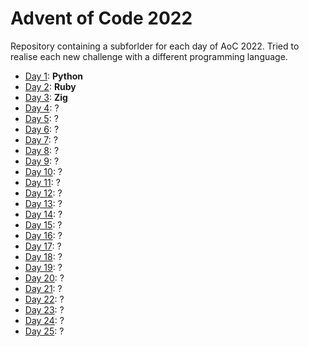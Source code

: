 # Advent of Code 2022

Repository containing a subforlder for each day of AoC 2022. Tried to realise each new challenge with a different programming language.

- [Day 1](./1/):   **Python**
- [Day 2](./2/):   **Ruby**
- [Day 3](./3/):   **Zig**
- [Day 4](./4/):   ?
- [Day 5](./5/):   ?
- [Day 6](./6/):   ?
- [Day 7](./7/):   ?
- [Day 8](./8/):   ?
- [Day 9](./9/):   ?
- [Day 10](./10/): ?
- [Day 11](./11/): ?
- [Day 12](./12/): ?
- [Day 13](./13/): ?
- [Day 14](./14/): ?
- [Day 15](./15/): ?
- [Day 16](./16/): ?
- [Day 17](./17/): ?
- [Day 18](./18/): ?
- [Day 19](./19/): ?
- [Day 20](./20/): ?
- [Day 21](./21/): ?
- [Day 22](./22/): ?
- [Day 23](./23/): ?
- [Day 24](./24/): ?
- [Day 25](./25/): ?